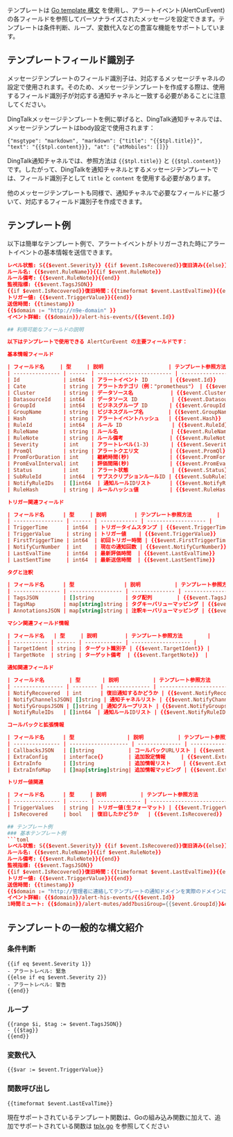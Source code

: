 テンプレートは [Go template 構文](https://pkg.go.dev/text/template) を使用し、アラートイベント(AlertCurEvent)の各フィールドを参照してパーソナライズされたメッセージを設定できます。テンプレートは条件判断、ループ、変数代入などの豊富な機能をサポートしています。

## テンプレートフィールド識別子
メッセージテンプレートのフィールド識別子は、対応するメッセージチャネルの設定で使用されます。そのため、メッセージテンプレートを作成する際は、使用するフィールド識別子が対応する通知チャネルと一致する必要があることに注意してください。

DingTalkメッセージテンプレートを例に挙げると、DingTalk通知チャネルでは、メッセージテンプレートはbody設定で使用されます：
```
{"msgtype": "markdown", "markdown": {"title": "{{$tpl.title}}", "text": "{{$tpl.content}}}, "at": {"atMobiles": []}}
```
DingTalk通知チャネルでは、参照方法は `{{$tpl.title}}` と `{{$tpl.content}}` です。したがって、DingTalkを通知チャネルとするメッセージテンプレートでは、フィールド識別子として `title` と `content` を使用する必要があります。

他のメッセージテンプレートも同様で、通知チャネルで必要なフィールドに基づいて、対応するフィールド識別子を作成できます。

## テンプレート例
以下は簡単なテンプレート例で、アラートイベントがトリガーされた時にアラートイベントの基本情報を送信できます。
```toml
レベル状態: S{{$event.Severity}} {{if $event.IsRecovered}}復旧済み{{else}}発生中{{end}}   
ルール名: {{$event.RuleName}}{{if $event.RuleNote}}   
ルール備考: {{$event.RuleNote}}{{end}}   
監視指標: {{$event.TagsJSON}}
{{if $event.IsRecovered}}復旧時間：{{timeformat $event.LastEvalTime}}{{else}}トリガー時間: {{timeformat $event.TriggerTime}}
トリガー値: {{$event.TriggerValue}}{{end}}
送信時間: {{timestamp}}
{{$domain := "http://n9e-domain" }}   
イベント詳細: {{$domain}}/alert-his-events/{{$event.Id}}

## 利用可能なフィールドの説明

以下はテンプレートで使用できる AlertCurEvent の主要フィールドです：

基本情報フィールド

| フィールド名     | 型     | 説明                     | テンプレート参照方法        |
| --------------- | ------ | ------------------------ | ------------------------- |
| Id              | int64  | アラートイベント ID       | {{$event.Id}}            |
| Cate            | string | アラートカテゴリ（例："prometheus"） | {{$event.Cate}}          |
| Cluster         | string | データソース名            | {{$event.Cluster}}       |
| DatasourceId    | int64  | データソース ID           | {{$event.DatasourceId}}  |
| GroupId         | int64  | ビジネスグループ ID       | {{$event.GroupId}}       |
| GroupName       | string | ビジネスグループ名        | {{$event.GroupName}}     |
| Hash            | string | アラートイベントハッシュ   | {{$event.Hash}}          |
| RuleId          | int64  | ルール ID                | {{$event.RuleId}}        |
| RuleName        | string | ルール名                 | {{$event.RuleName}}      |
| RuleNote        | string | ルール備考               | {{$event.RuleNote}}      |
| Severity        | int    | アラートレベル(1-3)       | {{$event.Severity}}      |
| PromQl          | string | アラートクエリ文          | {{$event.PromQl}}        |
| PromForDuration | int    | 継続時間(秒)             | {{$event.PromForDuration}}  |
| PromEvalInterval| int    | 評価間隔(秒)             | {{$event.PromEvalInterval}} |
| Status          | int    | アラート状態              | {{$event.Status}}          |
| SubRuleId       | int64  | サブスクリプションルールID | {{$event.SubRuleId}}       |
| NotifyRuleIDs   | []int64  | 通知ルールIDリスト      | {{$event.NotifyRuleIDs}}     |
| RuleHash        | string | ルールハッシュ値          | {{$event.RuleHash}}        |

トリガー関連フィールド

| フィールド名      | 型     | 説明         | テンプレート参照方法        |
| ---------------- | ------ | ------------ | ------------------- |
| TriggerTime      | int64  | トリガータイムスタンプ | {{$event.TriggerTime}}            |
| TriggerValue     | string | トリガー値    | {{$event.TriggerValue}}          |
| FirstTriggerTime | int64  | 初回トリガー時間 | {{$event.FirstTriggerTime}}      |
| NotifyCurNumber  | int    | 現在の通知回数 | {{$event.NotifyCurNumber}}       |
| LastEvalTime     | int64  | 最新評価時間  | {{$event.LastEvalTime}}          |
| LastSentTime     | int64  | 最新送信時間  | {{$event.LastSentTime}}          |

タグと注釈

| フィールド名      | 型                | 説明           | テンプレート参照方法        |
| --------------- | ----------------- | -------------- | ------------------- |
| TagsJSON        | []string          | タグ配列        | {{$event.TagsJSON}}        |
| TagsMap         | map[string]string | タグキーバリューマッピング | {{$event.TagsMap}}         |
| AnnotationsJSON | map[string]string | 注釈キーバリューマッピング | {{$event.AnnotationsJSON}} |

マシン関連フィールド情報

| フィールド名   | 型     | 説明         | テンプレート参照方法        |   
| ----------- | ------ | ------------ | ------------------- |
| TargetIdent | string | ターゲット識別子 | {{$event.TargetIdent}} |
| TargetNote  | string | ターゲット備考  | {{$event.TargetNote}}  |

通知関連フィールド

| フィールド名        | 型       | 説明           | テンプレート参照方法                 |
| ---------------- | -------- | -------------- | --------------------------- |
| NotifyRecovered  | int      | 復旧通知するかどうか | {{$event.NotifyRecovered}}   |
| NotifyChannelsJSON| []string | 通知チャネルリスト | {{$event.NotifyChannelsJSON}}|
| NotifyGroupsJSON | []string | 通知グループリスト | {{$event.NotifyGroupsJSON}}  |
| NotifyRuleIDs   | []int64  | 通知ルールIDリスト | {{$event.NotifyRuleIDs}}     |

コールバックと拡張情報

| フィールド名      | 型                 | 説明           | テンプレート参照方法               |
| --------------- | ------------------- | -------------- | ------------------------- |
| CallbacksJSON   | []string           | コールバックURLリスト | {{$event.CallbacksJSON}}   |
| ExtraConfig     | interface{}        | 追加設定情報     | {{$event.ExtraConfig}}     |
| ExtraInfo       | []string           | 追加情報リスト    | {{$event.ExtraInfo}}      |
| ExtraInfoMap    | []map[string]string| 追加情報マッピング | {{$event.ExtraInfoMap}}    |

トリガー値関連

| フィールド名      | 型     | 説明           | テンプレート参照方法                 |
| --------------- | ------ | -------------- | --------------------------- |
| TriggerValues   | string | トリガー値(生フォーマット) | {{$event.TriggerValues}}    |
| IsRecovered     | bool   | 復旧したかどうか   | {{$event.IsRecovered}}      |

## テンプレート例
### 基本テンプレート例
```toml
レベル状態: S{{$event.Severity}} {{if $event.IsRecovered}}復旧済み{{else}}発生中{{end}}   
ルール名: {{$event.RuleName}}{{if $event.RuleNote}}   
ルール備考: {{$event.RuleNote}}{{end}}   
監視指標: {{$event.TagsJSON}}
{{if $event.IsRecovered}}復旧時間：{{timeformat $event.LastEvalTime}}{{else}}トリガー時間: {{timeformat $event.TriggerTime}}
トリガー値: {{$event.TriggerValue}}{{end}}
送信時間: {{timestamp}}
{{$domain := "http://管理者に連絡してテンプレートの通知ドメインを実際のドメインに変更してください" }}   
イベント詳細: {{$domain}}/alert-his-events/{{$event.Id}}
1時間ミュート: {{$domain}}/alert-mutes/add?busiGroup={{$event.GroupId}}&cate={{$event.Cate}}&datasource_ids={{$event.DatasourceId}}&prod={{$event.RuleProd}}{{range $key, $value := $event.TagsMap}}&tags={{$key}}%3D{{$value}}{{end}}`
```

## テンプレートの一般的な構文紹介
### 条件判断
```plaintext
{{if eq $event.Severity 1}}
- アラートレベル: 緊急
{{else if eq $event.Severity 2}}
- アラートレベル: 警告
{{end}}
 ```

### ループ
```plaintext
{{range $i, $tag := $event.TagsJSON}}  
- {{$tag}}
{{end}}
 ```

### 変数代入
```plaintext
{{$var := $event.TriggerValue}}
 ```

### 関数呼び出し
```plaintext
{{timeformat $event.LastEvalTime}}
 ```

現在サポートされているテンプレート関数は、Goの組み込み関数に加えて、追加でサポートされている関数は [tplx.go](https://github.com/ccfos/nightingale/blob/main/pkg/tplx/tplx.go#L14) を参照してください